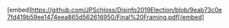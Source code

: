 [embed]https://github.com/JPSchloss/Disinfo2019Election/blob/9eab73c0e7fd419b59ee1474eea865d562616950/Final%20Framing.pdf[/embed]
